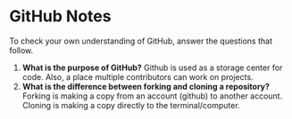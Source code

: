 # GitHub Notes

To check your own understanding of GitHub, answer the questions that follow.

1. **What is the purpose of GitHub?** Github is used as a storage center for code. Also, a place multiple contributors can work on projects.
1. **What is the difference between forking and cloning a repository?** Forking is making a copy from an account (github) to another account. Cloning is making a copy directly to the terminal/computer.